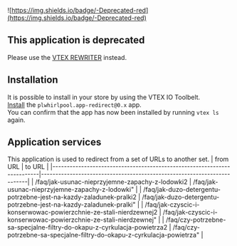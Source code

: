 
![https://img.shields.io/badge/-Deprecated-red](https://img.shields.io/badge/-Deprecated-red) 
## This application is deprecated
Please use the [VTEX REWRITER](https://developers.vtex.com/docs/guides/rewriter) instead.

## Installation
It is possible to install in your store by using the VTEX IO Toolbelt. <br>
[Install](https://vtex.io/docs/recipes/development/installing-an-app/) the `plwhirlpool.app-redirect@0.x` app.<br>
You can confirm that the app has now been installed by running `vtex ls` again. 


## Application services
This application is used to redirect from a set of URLs to another set. 
| from URL                                                                | to URL                                                                  |
|-------------------------------------------------------------------------|-------------------------------------------------------------------------|
| /faq/jak-usunac-nieprzyjemne-zapachy-z-lodowki2                         | /faq/jak-usunac-nieprzyjemne-zapachy-z-lodowki"                         |
| /faq/jak-duzo-detergentu-potrzebne-jest-na-kazdy-zaladunek-pralki2      | /faq/jak-duzo-detergentu-potrzebne-jest-na-kazdy-zaladunek-pralki"      |
| /faq/jak-czyscic-i-konserwowac-powierzchnie-ze-stali-nierdzewnej2       | /faq/jak-czyscic-i-konserwowac-powierzchnie-ze-stali-nierdzewnej"       |
| /faq/czy-potrzebne-sa-specjalne-filtry-do-okapu-z-cyrkulacja-powietrza2 | /faq/czy-potrzebne-sa-specjalne-filtry-do-okapu-z-cyrkulacja-powietrza" |
